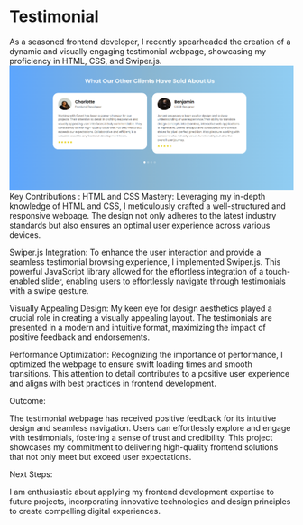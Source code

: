 # Testimonial
As a seasoned frontend developer, I recently spearheaded the creation of a dynamic and visually engaging testimonial webpage, showcasing my proficiency in HTML, CSS, and Swiper.js.
![Alt text](image.png)
Key Contributions :
HTML and CSS Mastery: Leveraging my in-depth knowledge of HTML and CSS, I meticulously crafted a well-structured and responsive webpage. The design not only adheres to the latest industry standards but also ensures an optimal user experience across various devices.

Swiper.js Integration: To enhance the user interaction and provide a seamless testimonial browsing experience, I implemented Swiper.js. This powerful JavaScript library allowed for the effortless integration of a touch-enabled slider, enabling users to effortlessly navigate through testimonials with a swipe gesture.

Visually Appealing Design: My keen eye for design aesthetics played a crucial role in creating a visually appealing layout. The testimonials are presented in a modern and intuitive format, maximizing the impact of positive feedback and endorsements.

Performance Optimization: Recognizing the importance of performance, I optimized the webpage to ensure swift loading times and smooth transitions. This attention to detail contributes to a positive user experience and aligns with best practices in frontend development.

Outcome:

The testimonial webpage has received positive feedback for its intuitive design and seamless navigation. Users can effortlessly explore and engage with testimonials, fostering a sense of trust and credibility. This project showcases my commitment to delivering high-quality frontend solutions that not only meet but exceed user expectations.

Next Steps:

I am enthusiastic about applying my frontend development expertise to future projects, incorporating innovative technologies and design principles to create compelling digital experiences.
